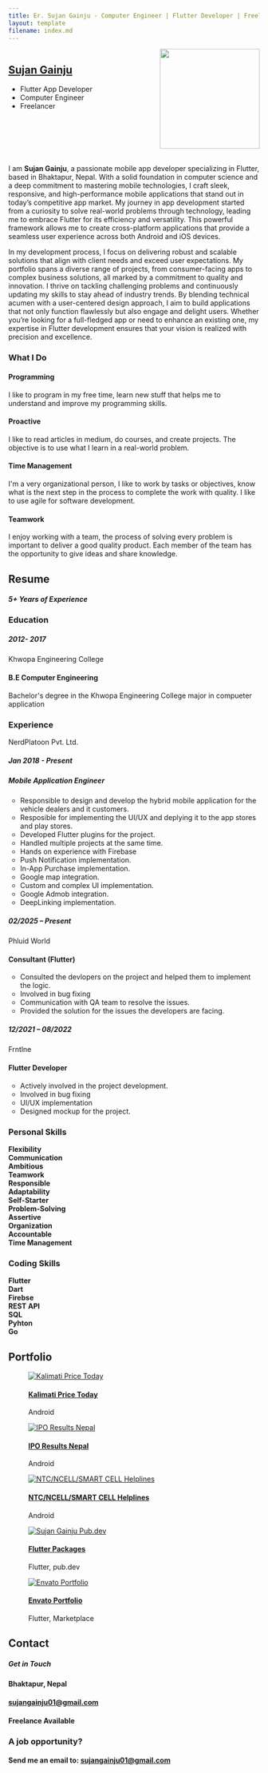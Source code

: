 ```yaml
---
title: Er. Sujan Gainju - Computer Engineer | Flutter Developer | Freelancer
layout: template
filename: index.md
--- 
```


  <div id="page" class="page">
    <!-- /Header -->
    <!-- Arrows Nav -->
    <div class="lmpixels-arrows-nav">
      <div class="lmpixels-arrow-left"><i class="lnr lnr-chevron-left"></i></div>
      <div class="lmpixels-arrow-right"><i class="lnr lnr-chevron-right"></i></div>
    </div>
    <!-- /Arrows Nav -->
    <!-- Main Content -->
    <div id="main" class="site-main">
      <!-- Page changer wrapper -->
      <div class="pt-wrapper">
        <!-- Subpages -->
        <div class="subpages">
          <!-- Home Subpage -->
          <section class="pt-page" data-id="about-me">
            <div class="section-inner start-page-full-width">
              <div class="start-page-full-width">
                <div class="row">
                  <div class="col-sm-12 col-md-6 col-lg-6">
                    <div class="inner-content">
                      <div class="fill-block"></div>
                    </div>
                  </div>
                  <div class="col-sm-12 col-md-12 col-lg-12">
                    <div class="inner-content">
                      <div class="hp-text-block">
                        <div style="display: flex; align-items: start;">
                          <div style="flex: 1;">
                          <h2 class="hp-main-title"><a href="#">Sujan Gainju</a></h2>
                            <ul>
                              <li> Flutter App Developer </li>
                              <li> Computer Engineer</li>
                              <li> Freelancer</li>
                            </ul>
                          </div>
                          <div>
                          <img src="/assets/images/main.png" style="height: 200px;">
                          <br/>
                          <div style="display: flex; justify-content: space-between; max-width: 200px;">
                            <a href="https://www.linkedin.com/in/sujan-gainju-415147114" target="_blank" style="flex: 1; text-align: center;"><i class="fab fa-linkedin"></i></a>
                            <a href="https://github.com/imsujan276" target="_blank" style="flex: 1; text-align: center;"><i class="fab fa-github-square"></i></a>
                            <a href="https://play.google.com/store/apps/dev?id=6505221814874321222" target="_blank" style="flex: 1; text-align: center;"><i class="fa fa-trophy"></i></a>
                            <a href="mailto:sujangainju01@gmail.com" target="_blank" style="flex: 1; text-align: center;"><i class="fa fa-envelope"></i></a>
                          </div>
                          </div>
                        </div>
                        <br/>
                        <!-- <h2 class="hp-main-title"><a href="#">Sujan Gainju</a></h2> -->
                        <p>
                          I am <strong>Sujan Gainju</strong>, a passionate mobile app developer specializing in Flutter, based in Bhaktapur, Nepal. With a solid foundation in computer science and a deep commitment to mastering mobile technologies, I craft sleek, responsive, and high-performance mobile applications that stand out in today’s competitive app market. My journey in app development started from a curiosity to solve real-world problems through technology, leading me to embrace Flutter for its efficiency and versatility. This powerful framework allows me to create cross-platform applications that provide a seamless user experience across both Android and iOS devices.
                        </p>
                        <p>
                          In my development process, I focus on delivering robust and scalable solutions that align with client needs and exceed user expectations. My portfolio spans a diverse range of projects, from consumer-facing apps to complex business solutions, all marked by a commitment to quality and innovation. I thrive on tackling challenging problems and continuously updating my skills to stay ahead of industry trends. By blending technical acumen with a user-centered design approach, I aim to build applications that not only function flawlessly but also engage and delight users. Whether you’re looking for a full-fledged app or need to enhance an existing one, my expertise in Flutter development ensures that your vision is realized with precision and excellence.
                        </p>
                      </div>
                    </div>
                  </div>
                </div>
              </div>
            </div>
            <div class="divider"></div>
            <div class="section-inner custom-page-content">
              <div class="page-content">
                <!-- Services Block Title -->
                <div class="row">
                  <div class="col-xs-12 col-sm-12">
                    <div class="col-inner">
                      <div class="block-title">
                        <h3>What I Do</h3>
                      </div>
                    </div>
                  </div>
                </div>
                <!-- /Services Block Title -->
                <!-- Services Block -->
                <div class="row">
                  <div class="col-xs-12 col-sm-6">
                    <div class="col-inner">
                      <div class="info-list-w-icon">
                        <!-- Service Item 1 -->
                        <div class="info-block-w-icon">
                          <div class="ci-icon">
                            <i class="lnr lnr-code"></i>
                          </div>
                          <div class="ci-text">
                            <h4>Programming</h4>
                            <p>I like to program in my free time, learn new stuff that helps me to understand and
                              improve my programming skills.</p>
                          </div>
                        </div>
                        <!-- /Service Item 1 -->
                        <!-- Service Item 2 -->
                        <div class="info-block-w-icon">
                          <div class="ci-icon">
                            <i class="lnr lnr-license"></i>
                          </div>
                          <div class="ci-text">
                            <h4>Proactive</h4>
                            <p> I like to read articles in medium, do courses, and create projects. The objective is to
                              use what I learn in a real-world problem.</p>
                          </div>
                        </div>
                        <!-- Service Item 2 -->
                      </div>
                    </div>
                  </div>
                  <div class="col-xs-12 col-sm-6">
                    <div class="col-inner">
                      <div class="info-list-w-icon">
                        <!-- Service Item 3 -->
                        <div class="info-block-w-icon">
                          <div class="ci-icon">
                            <i class="lnr lnr-flag"></i>
                          </div>
                          <div class="ci-text">
                            <h4>Time Management</h4>
                            <p>I'm a very organizational person, I like to work by tasks or objectives, know what is the
                              next step in the process to complete the work with quality. I like to use agile for
                              software development.</p>
                          </div>
                        </div>
                        <!-- Service Item 3 -->
                        <!-- Service Item 4 -->
                        <div class="info-block-w-icon">
                          <div class="ci-icon">
                            <i class="lnr lnr-users"></i>
                          </div>
                          <div class="ci-text">
                            <h4>Teamwork </h4>
                            <p>I enjoy working with a team, the process of solving every problem is important to deliver
                              a good quality product. Each member of the team has the opportunity to give ideas and
                              share knowledge.</p>
                          </div>
                        </div>
                        <!-- Service Item 4 -->
                      </div>
                    </div>
                  </div>
                </div>
                <!-- /Services Block -->
              </div>
            </div>
          </section>
          <!-- End of Home Subpage -->
          <div class="divider"></div>
         <!-- Resume Subpage -->
         <section class="pt-page" data-id="resume">
          <div class="section-inner custom-page-content">
            <div class="section-title-block second-style">
              <h2 class="section-title">Resume</h2>
              <h5 class="section-description">5+ Years of Experience</h5>
            </div>
            <div class="section-content">
              <!-- <div class="row"> -->
                <div class="offset-1 col-10">
                  <div class="col-inner bs-30">
                    <div class="block-title">
                      <h3>Education</h3>
                    </div>
                    <div class="timeline timeline-second-style bs-30 clearfix">
                      <div class="timeline-item clearfix">
                        <div class="left-part">
                          <h5 class="item-period">2012- 2017</h5>
                          <span class="item-company">Khwopa Engineering College</span>
                        </div>
                        <div class="right-part">
                          <h4 class="item-title">B.E Computer Engineering</h4>
                          <p>Bachelor's degree in the Khwopa Engineering College major in compueter application</p>
                        </div>
                      </div>
                    </div>
                    <div class="divider"></div>
                    <div class="block-title">
                      <h3>Experience<span></span></h3>
                    </div>
                    <div class="timeline timeline-second-style clearfix">
                      <div class="timeline-item clearfix">
                        <div class="left-part">
                          <span class="item-company">NerdPlatoon Pvt. Ltd.</span>
                          <h5 class="item-period">Jan 2018 - Present</h5>
                        </div>
                        <div class="right-part">
                          <h5 class="item-title">Mobile Application Engineer</h5>
                          <ul type="A">
                            <li type="circle">Responsible to design and develop the hybrid mobile application for the vehicle dealers and it customers.</li>
                            <li type="circle">Resposible for implementing the UI/UX and deplying it to the app stores and play stores.</li>
                            <li type="circle">Developed Flutter plugins for the project.</li>
                            <li type="circle">Handled multiple projects at the same time.</li>
                            <li type="circle">Hands on experience with Firebase</li>
                            <li type="circle">Push Notification implementation.</li>
                            <li type="circle">In-App Purchase implementation.</li>
                            <li type="circle">Google map integration.</li>
                            <li type="circle">Custom and complex UI implementation.</li>
                            <li type="circle">Google Admob integration.</li>
                            <li type="circle">DeepLinking implementation.</li>
                          </ul>
                        </div>
                      </div>
                    <div class="divider"></div>
                      <div class="timeline-item clearfix">
                        <div class="left-part">
                          <h5 class="item-period">02/2025 – Present</h5>
                          <span class="item-company">Phluid World</span>
                        </div>
                        <div class="right-part">
                          <h4 class="item-title">Consultant (Flutter)</h4>
                          <ul type="A">
                            <li type="circle">Consulted the devlopers on the project and helped them to implement the logic.</li>
                            <li type="circle">Involved in bug fixing</li>
                            <li type="circle">Communication with QA team to resolve the issues.</li>
                            <li type="circle">Provided the solution for the issues the developers are facing.</li>
                          </ul>
                        </div>
                      </div>
                    <div class="divider"></div>
                      <div class="timeline-item clearfix">
                        <div class="left-part">
                          <h5 class="item-period">12/2021 – 08/2022</h5>
                          <span class="item-company">Frntlne</span>
                        </div>
                        <div class="right-part">
                          <h4 class="item-title">Flutter Developer</h4>
                          <ul type="A">
                            <li type="circle">Actively involved in the project development.</li>
                            <li type="circle">Involved in bug fixing</li>
                            <li type="circle">UI/UX implementation</li>
                            <li type="circle">Designed mockup for the project.</li>
                          </ul>
                        </div>
                      </div>
                    </div>
                  </div>
                </div>
                <div class="divider"></div>
                <div class="offset-1 col-10">
                  <div class="col-inner">
                    <div class="row">
                      <div class="col-6">
                        <div class="block-title">
                          <h3>Personal Skills<span></span></h3>
                        </div>
                        <div class="skills-info skills-second-style">
                          <!-- Skill 1 -->
                          <div class="clearfix">
                            <strong>Flexibility</strong>
                            <div class="skill-value">
                              <strong>Communication</strong>
                            </div>
                          </div>
                          <!-- /Skill 1 -->
                          <!-- Skill 2 -->
                          <div class="clearfix">
                            <strong>Ambitious</strong>
                            <div class="skill-value">
                              <strong>Teamwork</strong>
                            </div>
                          </div>
                          <!-- /Skill 2 -->
                          <!-- Skill 3 -->
                          <div class="clearfix">
                            <strong>Responsible</strong>
                            <div class="skill-value">
                              <strong>Adaptability</strong>
                            </div>
                          </div>
                          <!-- /Skill 3 -->
                          <!-- Skill 4 -->
                          <div class="clearfix">
                            <strong>Self-Starter</strong>
                            <div class="skill-value">
                              <strong>Problem-Solving</strong>
                            </div>
                          </div>
                          <!-- /Skill 4 -->
                          <!-- Skill 5 -->
                          <div class="clearfix">
                            <strong>Assertive</strong>
                            <div class="skill-value">
                              <strong>Organization</strong>
                            </div>
                          </div>
                          <!-- /Skill 5 -->
                          <!-- Skill 6 -->
                          <div class="clearfix">
                            <strong>Accountable</strong>
                            <div class="skill-value">
                              <strong>Time Management</strong>
                            </div>
                          </div>
                          <!-- /Skill 6 -->
                        </div>
                      </div>
                    <div class="divider"></div>
                      <div class="block-title ts-10">
                        <h3>Coding Skills<span></span></h3>
                      </div>
                      <div class="skills-info skills-second-style">
                        <!-- Skill 5 -->
                        <div class="clearfix">
                          <strong>Flutter</strong>
                          <div class="skill-value">
                            <strong>Dart</strong>
                          </div>
                        </div>
                        <!-- /Skill 5 -->
                        <!-- Skill 6 -->
                        <div class="clearfix">
                          <strong>Firebse</strong>
                          <div class="skill-value">
                            <strong>REST API</strong>
                          </div>
                        </div>
                        <!-- /Skill 6 -->
                        <!-- Skill 7 -->
                        <div class="clearfix">
                          <strong>SQL</strong>
                          <div class="skill-value">
                            <strong>Pyhton</strong>
                          </div>
                        </div>
                        <!-- /Skill 7 -->
                        <div class="clearfix">
                          <strong>Go</strong>
                        </div>
                      </div>
                    </div>
                  </div>
                </div>
              <!-- </div> -->
            </div>
          </div>
        </section>
        <!-- End of Resume Subpage -->
          <div class="divider"></div>
          <!-- Portfolio Subpage -->
          <section class="pt-page" data-id="portfolio">
            <div class="section-inner custom-page-content">
              <div class="section-title-block second-style">
                <h2 class="section-title">Portfolio</h2>
              </div>
              <div class="section-content">
                <div class="row">
                  <div class="col-xs-12 col-sm-12">
                      <!-- Portfolio Grid -->
                      <div class="portfolio-grid three-columns">
                        <figure class="item standard" data-groups='["category_all", "category_android"]'>
                          <div class="portfolio-item-img">
                            <a href="https://play.google.com/store/apps/details?id=com.suga.kalimati_price"
                              target="_blank">
                            <img src="assets/images/portfolio/kalimati_price_nepal.png" alt="Kalimati Price Today"
                              title="Kalimati Price Today" />
                            </a>
                          </div>
                          <i class="fa fa-file-alt"></i>
                          <h4 class="name"><a href="https://play.google.com/store/apps/details?id=com.suga.kalimati_price"
                              target="_blank">Kalimati Price Today</a></h4>
                          <span class="category">Android</span>
                        </figure>
                        <figure class="item standard" data-groups='["category_all", "category_android"]'>
                          <div class="portfolio-item-img">
                            <a href="https://play.google.com/store/apps/details?id=np.com.sujangainju.iporesultnepal"
                              target="_blank">
                            <img src="assets/images/portfolio/ipo_results_nepal.png" alt="IPO Results Nepal"
                              title="IPO Results Nepal" />
                            </a>
                          </div>
                          <i class="fa fa-file-alt"></i>
                          <h4 class="name"> <a href="https://play.google.com/store/apps/details?id=np.com.sujangainju.iporesultnepal"
                              target="_blank">IPO Results Nepal</a></h4>
                          <span class="category">Android</span>
                        </figure>
                        <figure class="item standard" data-groups='["category_all", "category_android"]'>
                          <div class="portfolio-item-img">
                            <a href="https://play.google.com/store/apps/details?id=np.com.sujangainju.iporesultnepal"
                              target="_blank">
                            <img src="assets/images/portfolio/ntc_ncell_smart_cell_helplines.png"
                              alt="NTC/NCELL/SMART CELL Helplines" title="NTC/NCELL/SMART CELL Helplines" />
                              </a>
                          </div>
                          <i class="fa fa-file-alt"></i>
                          <h4 class="name"><a href="https://play.google.com/store/apps/details?id=np.com.sujangainju.iporesultnepal"
                              target="_blank">NTC/NCELL/SMART CELL Helplines</a></h4>
                          <span class="category">Android</span>
                        </figure>
                        <figure class="item standard" data-groups='["category_all", "category_android"]'>
                          <div class="portfolio-item-img">
                            <a href="https://pub.dev/publishers/sujangainju.com.np/packages/" target="_blank">
                            <img src="assets/images/portfolio/pub.dev.png" alt="Sujan Gainju Pub.dev"
                              title="Flutter Packages" />
                            </a>
                          </div>
                          <i class="fa fa-file-alt"></i>
                          <h4 class="name"><a href="https://pub.dev/publishers/sujangainju.com.np/packages/" target="_blank"
                              >Flutter Packages</a></h4>
                          <span class="category">Flutter, pub.dev</span>
                        </figure>
                        <figure class="item standard" data-groups='["category_all", "category_android"]'>
                          <div class="portfolio-item-img">
                            <a href="https://codecanyon.net/user/imsujan276/portfolio?direction=asc&order_by=sortable_at/" target="_blank"
                              title="Envato Portfolio">
                            <img src="assets/images/portfolio/envato.png" alt="Envato Portfolio"
                              title="Envato Portfolio" />
                              </a>
                          </div>
                          <i class="fa fa-file-alt"></i>
                          <h4 class="name"><a href="https://codecanyon.net/user/imsujan276/portfolio?direction=asc&order_by=sortable_at/" target="_blank">Envato Portfolio</a></h4>
                          <span class="category">Flutter, Marketplace</span>
                        </figure>
                      </div>
                    </div>
                    <!-- /Portfolio Content -->
                  </div>
                </div>
              </div>
            <!-- </div> -->
          </section>
          <!-- /Portfolio Subpage -->
          <div class="divider"></div>
          <!-- Contact Subpage -->
          <section class="pt-page" data-id="contact">
            <div class="section-inner custom-page-content">
              <div class="section-title-block second-style">
                <h2 class="section-title">Contact</h2>
                <h5 class="section-description">Get in Touch</h5>
              </div>
              <div class="section-content">
                <div class="row">
                  <!-- <div class="col-xs-12 col-sm-3">
                    <div class="col-inner bs-30">
                      <div class="lm-info-block gray-default">
                        <i class="lnr lnr-phone-handset"></i>
                        <h4><a href="tel:+9779849170030">(+977) 9849170030</a></h4>
                        <span class="lm-info-block-value"></span>
                        <span class="lm-info-block-text"></span>
                      </div>
                    </div>
                  </div> -->
                  <div class="col-xs-12 col-sm-4">
                    <div class="col-inner bs-30">
                      <div class="lm-info-block gray-default">
                        <i class="lnr lnr-map-marker"></i>
                        <h4>Bhaktapur, Nepal</h4>
                        <span class="lm-info-block-value"></span>
                        <span class="lm-info-block-text"></span>
                      </div>
                    </div>
                  </div>
                  <div class="col-xs-12 col-sm-4">
                    <div class="col-inner bs-30">
                      <div class="lm-info-block gray-default">
                        <i class="lnr lnr-envelope"></i>
                        <h4><a href="mailto:sujangainju01@gmail.com">sujangainju01@gmail.com</a></h4>
                        <span class="lm-info-block-value"></span>
                        <span class="lm-info-block-text"></span>
                      </div>
                    </div>
                  </div>
                  <div class="col-xs-12 col-sm-4">
                    <div class="col-inner bs-30">
                      <div class="lm-info-block gray-default">
                        <i class="lnr lnr-checkmark-circle"></i>
                        <h4>Freelance Available</h4>
                        <span class="lm-info-block-value"></span>
                        <span class="lm-info-block-text"></span>
                      </div>
                    </div>
                  </div>
                </div>
              </div>
              <div class="row">
                <div class=" col-xs-12 col-sm-8 offset-sm-1 offset-sm-2">
                  <div class="col-inner ts-20">
                    <div class="block-title">
                      <h3>A job opportunity?</h3>
                      <h4>Send me an email to: <a href="mailto:sujangainju01@gmail.com">sujangainju01@gmail.com</a></h4>
                    </div>
                  </div>
                </div>
              </div>
            </div>
          </section>
          <!-- End Contact Subpage -->
        </div>
      </div>
      <!-- /Page changer wrapper -->
    </div>
    <!-- /Main Content -->
  </div>

